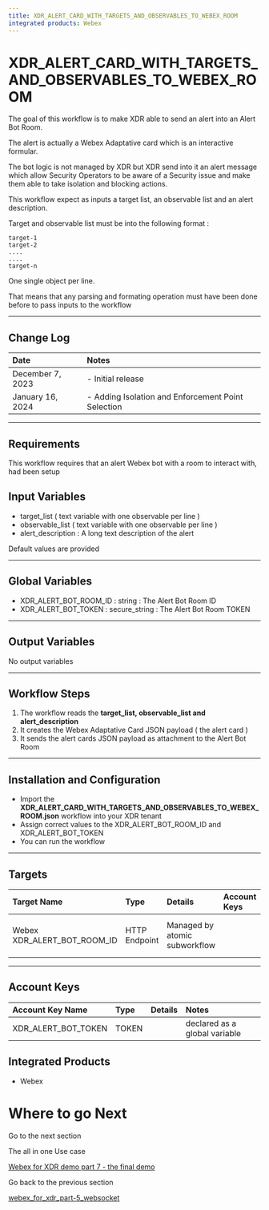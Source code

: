 ```yaml
---
title: XDR_ALERT_CARD_WITH_TARGETS_AND_OBSERVABLES_TO_WEBEX_ROOM
integrated products: Webex
---
```


# XDR_ALERT_CARD_WITH_TARGETS_AND_OBSERVABLES_TO_WEBEX_ROOM

The goal of this workflow is to make XDR able to send an alert into an Alert Bot Room.

The alert is actually a Webex Adaptative card which is an interactive formular. 

The bot logic is not managed by XDR but XDR send into it an alert message which allow Security Operators to be aware of a Security issue and make them able to take isolation and blocking actions.

This workflow expect as inputs a target list, an observable list and an alert description.

Target and observable list must be into the following format :

    target-1
    target-2
    ....
    ....
    target-n
    
One single object per line. 

That means that any parsing and formating operation must have been done before to pass inputs to the workflow

---

## Change Log

| Date | Notes |
|:-----|:------|
| December 7, 2023 | - Initial release |
| January 16, 2024 | - Adding Isolation and Enforcement Point Selection |

---

## Requirements

This workflow requires that an alert Webex bot with a room to interact with, had been setup

## Input Variables

- target_list ( text variable with one observable per line )
- observable_list ( text variable with one observable per line )
- alert_description : A long text description of the alert

Default values are provided

---
## Global Variables

- XDR_ALERT_BOT_ROOM_ID : string : The Alert Bot Room ID 
- XDR_ALERT_BOT_TOKEN : secure_string :  The Alert Bot Room TOKEN
---
## Output Variables

No output variables

---

## Workflow Steps
1. The workflow reads the **target_list, observable_list and alert_description**
2. It creates the Webex Adaptative Card JSON payload ( the alert card )
3. It sends the alert cards JSON payload as attachment to the Alert Bot Room
---

## Installation and Configuration

* Import the **XDR_ALERT_CARD_WITH_TARGETS_AND_OBSERVABLES_TO_WEBEX_ROOM.json** workflow into your XDR tenant
* Assign correct values to the XDR_ALERT_BOT_ROOM_ID and XDR_ALERT_BOT_TOKEN
* You can run the workflow

---

## Targets


| Target Name | Type | Details | Account Keys | Notes |
|:------------|:-----|:--------|:-------------|:------|
| Webex XDR_ALERT_BOT_ROOM_ID | HTTP Endpoint | Managed by atomic subworkflow | | declared as a global variable |

---

## Account Keys

| Account Key Name | Type | Details | Notes |
|:-----------------|:-----|:--------|:------|
| XDR_ALERT_BOT_TOKEN | TOKEN | | declared as a global variable |

## Integrated Products

* Webex

# Where to go Next

Go to the next section 

The all in one Use case 

[Webex for XDR demo part 7 - the final demo](https://github.com/pcardotatgit/webex_for_xdr_part-7_The_final_demo)

Go back to the previous section 

[webex_for_xdr_part-5_websocket](https://github.com/pcardotatgit/webex_for_xdr_part-5_websocket)